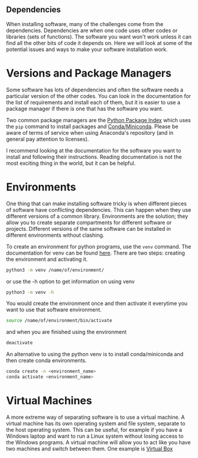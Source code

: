 ## Dependencies

When installing software, many of the challenges come from the dependencies.
Dependencies are when one code uses other codes or libraries (sets of functions).
The software you want won't work unless it can find all the other bits of code it depends on.
Here we will look at some of the potential issues and ways to make your software installation work.

# Versions and Package Managers

Some software has lots of dependencies and often the software needs a particular version of the other codes.
You can look in the documentation for the list of requirements and install each of them, but it is easier to use a package manager if there is one that has the software you want.

Two common package managers are the [Python Package Index](https://pypi.org) which uses the `pip` command to install packages and [Conda/Miniconda](https://docs.anaconda.com/miniconda).
Please be aware of terms of service when using Anaconda's repository (and in general pay attention to licenses).

I recommend looking at the documentation for the software you want to install and following their instructions.
Reading documentation is not the most exciting thing in the world, but it can be helpful.

# Environments

One thing that can make installing software tricky is when different pieces of software have conflicting dependencies.
This can happen when they use different versions of a common library.
Environments are the solution; they allow you to create separate compartments for different software or projects.
Different versions of the same software can be installed in different environments without clashing.

To create an environment for python programs, use the `venv` command.
The documentation for venv can be found [here](https://docs.python.org/3/library/venv.html).
There are two steps: creating the environment and activating it.

```bash
python3 -m venv /name/of/environment/
```

or use the -h option to get information on using venv

```bash
python3 -m venv -h
```

You would create the environment once and then activate it everytime you want to use that software environment.

```bash
source /name/of/environment/bin/activate
```

and when you are finished using the environment

```bash
deactivate
```

An alternative to using the python venv is to install conda/miniconda and then create conda environments.

```bash
conda create -n <environment_name>
conda activate <environment_name>
```

# Virtual Machines

A more extreme way of separating software is to use a virtual machine.
A virtual machine has its own operating system and file system, separate to the host operating system.
This can be useful, for example if you have a Windows laptop and want to run a Linux system without losing access to the Windows programs.
A virtual machine will allow you to act like you have two machines and switch between them.
One example is [Virtual Box](https://www.virtualbox.org)
